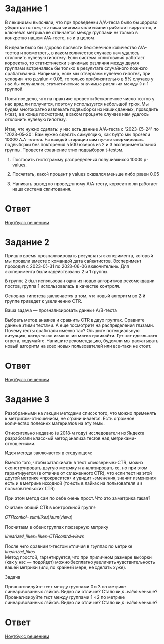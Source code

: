 # Задание 1

В лекции мы выяснили, что при проведении А/А-теста было бы здорово убедиться в том, что наша система сплитования работает корректно, 
и ключевая метрика не отличается между группами не только в конкретно нашем А/А-тесте, но и в целом.

В идеале было бы здорово провести бесконечное количество А/A-тестов и посмотреть, в каком количестве случаев нам удалось отклонить нулевую гипотезу. 
Если система сплитования работает корректно, то статистически значимые различия между двумя группами встречались бы только в результате случайного ложного срабатывания. 
Например, если мы отвергаем нулевую гипотезу при условии, что p_value < 0.05, то только приблизительно в 5% случаев у нас бы получались статистические значимые различия между 0 и 1 группой.

Понятное дело, что на практике провести бесконечное число тестов у нас вряд ли получится, поэтому используется небольшой трюк. 
Мы будем многократно извлекать подвыборки из наших данных, проводить t-test, а в конце посмотрим, в каком проценте случаев нам удалось отклонить нулевую гипотезу.

Итак, что нужно сделать: у нас есть данные А/А-теста с '2023-05-24' по '2023-05-30'. Вам нужно сделать симуляцию, как будто мы провели 10000 А/А-тестов. 
На каждой итерации вам нужно сформировать подвыборки без повторения в 500 юзеров из 2 и 3 экспериментальной группы. Провести сравнение этих подвыборок t-testом.

1. Построить гистограмму распределения получившихся 10000 p-values.

2. Посчитать, какой процент p values оказался меньше либо равен 0.05

3. Написать вывод по проведенному А/А-тесту, корректно ли работает наша система сплитования.

# Ответ

[Ноутбук с решением](https://github.com/usermarat/DA_simulator/blob/main/3.AB_tests/5.1_AA.ipynb)

# Задание 2

Пришло время проанализировать результаты эксперимента, который мы провели вместе с командой дата сайентистов. 
Эксперимент проходил с 2023-05-31 по 2023-06-06 включительно. Для эксперимента были задействованы 2 и 1 группы. 

В группе 2 был использован один из новых алгоритмов рекомендации постов, группа 1 использовалась в качестве контроля. 

Основная гипотеза заключается в том, что новый алгоритм во 2-й группе приведет к увеличению CTR. 

Ваша задача — проанализировать данные А/B-теста. 

Выбрать метод анализа и сравнить CTR в двух группах.
Сравните данные этими тестами. А еще посмотрите на распределения глазами. Почему тесты сработали именно так? 
Опишите потенциальную ситуацию, когда такое изменение могло произойти. Тут нет идеального ответа, подумайте.
Напишите рекомендацию, будем ли мы раскатывать новый алгоритм на всех новых пользователей или все-таки не стоит.

# Ответ

[Ноутбук с решением](https://github.com/usermarat/DA_simulator/blob/main/3.AB_tests/5.2_AB.ipynb)

# Задание 3

Разобранными на лекции методами список того, что можно применять к метрикам-отношениям, не ограничивается. Есть огромное количество полезных материалов на эту темы. 

Относительно недавно (в 2018-м году) исследователи из Яндекса разработали классный метод анализа тестов над метриками-отношениями.

Идея метода заключается в следующем:

Вместо того, чтобы заталкивать в тест «поюзерные» CTR, можно сконструировать другую метрику и анализировать ее, но при этом гарантируется (в отличие от сглаженного CTR), 
что если тест на этой другой метрике «прокрасится» и увидит изменения, значит изменения есть и в метрике исходной (то есть в лайках на пользователя и в пользовательских CTR)

При этом метод сам по себе очень прост. Что это за метрика такая?

Считаем общий CTR в контрольной группе  

𝐶𝑇𝑅𝑐𝑜𝑛𝑡𝑟𝑜𝑙=𝑠𝑢𝑚(𝑙𝑖𝑘𝑒𝑠)/𝑠𝑢𝑚(𝑣𝑖𝑒𝑤𝑠) 


Посчитаем в обеих группах поюзерную метрику  

𝑙𝑖𝑛𝑒𝑎𝑟𝑖𝑧𝑒𝑑_𝑙𝑖𝑘𝑒𝑠=𝑙𝑖𝑘𝑒𝑠−𝐶𝑇𝑅𝑐𝑜𝑛𝑡𝑟𝑜𝑙∗𝑣𝑖𝑒𝑤𝑠 


После чего сравним  t-тестом отличия в группах по метрике 𝑙𝑖𝑛𝑒𝑎𝑟𝑖𝑧𝑒𝑑_𝑙𝑖𝑘𝑒𝑠  
Метод простой, гарантируется, что при приличном размере выборки (как у нас — подойдет) можно бесплатно увеличить чувствительность вашей метрики (или, по крайней мере, не сделать хуже). 

Задача

Проанализируйте тест между группами 0 и 3 по метрике линеаризованных лайков. Видно ли отличие? Стало ли 𝑝−𝑣𝑎𝑙𝑢𝑒 меньше?
Проанализируйте тест между группами 1 и 2 по метрике линеаризованных лайков. Видно ли отличие? Стало ли 𝑝−𝑣𝑎𝑙𝑢𝑒 меньше?

# Ответ

[Ноутбук с решением](https://github.com/usermarat/DA_simulator/blob/main/3.AB_tests/5.3_Linlikes.ipynb)
